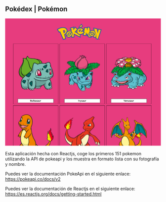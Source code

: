 <h2>Pokédex | Pokémon</h2>
<p><img src="https://github.com/hnevado/pokedex/blob/master/src/img/pokedex.png">
<p>Esta aplicación hecha con Reactjs, coge los primeros 151 pokemon utilizando la API de pokeapi y los muestra en formato lista con su fotografía y nombre.</p>
<p>Puedes ver la documentación PokeApi en el siguiente enlace: <a href="https://pokeapi.co/docs/v2" target="_blank">https://pokeapi.co/docs/v2</a></p>
<p>Puedes ver la documentación de Reactjs en el siguiente enlace: <a href="https://es.reactjs.org/docs/getting-started.html" target="_blank">https://es.reactjs.org/docs/getting-started.html</a></p>

